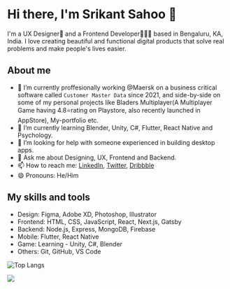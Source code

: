 # Hi there, I'm Srikant Sahoo 👋

I'm a UX Designer🎨 and a Frontend Developer👨🏻‍💻 based in Bengaluru, KA, India. I love creating beautiful and functional digital products that solve real problems and make people's lives easier.

## About me

- 🔭 I’m currently proffesionally working @Maersk on a business critical software called `Customer Master Data` since 2021, and side-by-side on some of my personal projects like Bladers Multiplayer(A Multiplayer Game having 4.8⭐rating on Playstore, also recently launched in AppStore), My-portfolio etc.
- 🌱 I’m currently learning Blender, Unity, C#, Flutter, React Native and Psychology.
- 🤔 I’m looking for help with someone experienced in building desktop apps.
- 💬 Ask me about Designing, UX, Frontend and Backend.
- 📫 How to reach me: [LinkedIn](https://linkedin.com/in/srikant-design), [Twitter](https://twitter.com/srikant_design), [Dribbble](https://dribbble.com/srikant_design)
- 😄 Pronouns: He/Him

## My skills and tools

- Design: Figma, Adobe XD, Photoshop, Illustrator
- Frontend: HTML, CSS, JavaScript, React, Next.js, Gatsby
- Backend: Node.js, Express, MongoDB, Firebase
- Mobile: Flutter, React Native
- Game: Learning - Unity, C#, Blender
- Others: Git, GitHub, VS Code

<!--![Srikant's GitHub stats](https://github-readme-stats.vercel.app/api?username=srikant-code&show_icons=true&theme=dracula&count_private=true&include_all_commits=true)-->

![Top Langs](https://github-readme-stats.vercel.app/api/top-langs/?username=srikant-code&layout=compact&theme=dark)
<!--[![Hits](https://hits.seeyoufarm.com/api/count/incr/badge.svg?url=https%3A%2F%2Fgithub.com%2Fsrikant-code&count_bg=%2379C83D&title_bg=%23555555&icon=&icon_color=%23E7E7E7&title=profile+visits&edge_flat=false)](https://hits.seeyoufarm.com)-->
  
<!--[![Top Langs](https://github-readme-stats.vercel.app/api/top-langs/?username=srikant-code)](https://github.com/anuraghazra/github-readme-stats)-->

<!---

**Note** : The below Stats are counted after Decemeber 2020. Earlier contributions are not included.  
-->

<!--[![Srikant's wakatime stats](https://github-readme-stats.vercel.app/api/wakatime?username=@srikantsahoo)](https://wakatime.com/@srikantsahoo)  -->
![](https://komarev.com/ghpvc/?username=srikant-code&color=brightgreen)  

<!--<img
  src="https://cr-ss-service.azurewebsites.net/api/ScreenShot?widget=portfolio&username=srikant-code&dates=false&style=--item-bg-color:%23f00;--item-border-radius:10px"
/><img
  src="https://cr-ss-service.azurewebsites.net/api/ScreenShot?widget=summary&username=srikant-code&badges=2&show-avatar=true&style=--header-bg-color:%23000;--border-radius:10px;&width=150"
/>
-->
<!--
**srikant-code/srikant-code** is a ✨ _special_ ✨ repository because its `README.md` (this file) appears on your GitHub profile.

Here are some ideas to get you started:
- 👯 I’m looking to collaborate on ...
- ⚡ Fun fact: ...
-->
